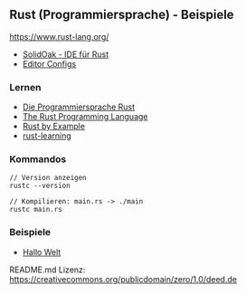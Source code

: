 ## Rust (Programmiersprache) - Beispiele

https://www.rust-lang.org/

* [SolidOak - IDE für Rust](https://github.com/oakes/SolidOak)
* [Editor Configs](https://github.com/rust-lang/rust/blob/master/src/etc/CONFIGS.md)

### Lernen

* [Die Programmiersprache Rust](https://rust-lang-de.github.io/rustbook-de/index.html)
* [The Rust Programming Language](https://doc.rust-lang.org/book/)
* [Rust by Example](http://rustbyexample.com/index.html)
* [rust-learning](https://github.com/ctjhoa/rust-learning)

### Kommandos

```
// Version anzeigen
rustc --version 

// Kompilieren: main.rs -> ./main
rustc main.rs
```

### Beispiele

* [Hallo Welt](beispiele/hallowelt.rs)



README.md Lizenz: https://creativecommons.org/publicdomain/zero/1.0/deed.de
